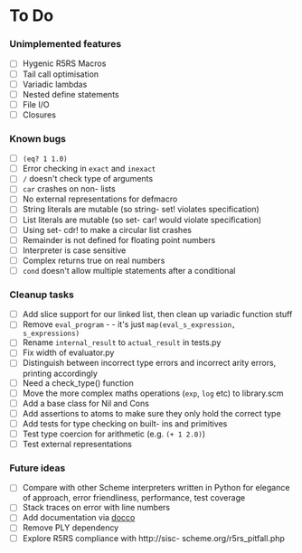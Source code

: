# To Do

### Unimplemented features

- [ ] Hygenic R5RS Macros
- [ ] Tail call optimisation
- [ ] Variadic lambdas
- [ ] Nested define statements
- [ ] File I/O
- [ ] Closures

### Known bugs

- [ ] `(eq? 1 1.0)`
- [ ] Error checking in `exact` and `inexact`
- [ ] `/` doesn't check type of arguments
- [ ] `car` crashes on non- lists
- [ ] No external representations for defmacro
- [ ] String literals are mutable (so string- set! violates specification)
- [ ] List literals are mutable (so set- car! would violate specification)
- [ ] Using set- cdr! to make a circular list crashes
- [ ] Remainder is not defined for floating point numbers
- [ ] Interpreter is case sensitive
- [ ] Complex returns true on real numbers
- [ ] `cond` doesn't allow multiple statements after a conditional

### Cleanup tasks

- [ ] Add slice support for our linked list, then clean up variadic
  function stuff
- [ ] Remove `eval_program` - -  it's just  `map(eval_s_expression, s_expressions)`
- [ ] Rename `internal_result` to `actual_result` in tests.py
- [ ] Fix width of evaluator.py
- [ ] Distinguish between incorrect type errors and incorrect arity  errors, printing accordingly
- [ ] Need a check_type() function
- [ ] Move the more complex maths operations (`exp`, `log` etc) to library.scm
- [ ] Add a base class for Nil and Cons
- [ ] Add assertions to atoms to make sure they only hold the correct type
- [ ] Add tests for type checking on built- ins and primitives
- [ ] Test type coercion for arithmetic (e.g. `(+ 1 2.0)`)
- [ ] Test external representations

### Future ideas

- [ ] Compare with other Scheme interpreters written in Python for
  elegance of approach, error friendliness, performance, test coverage
- [ ] Stack traces on error with line numbers
- [ ] Add documentation via [docco](https://github.com/jashkenas/docco)
- [ ] Remove PLY dependency
- [ ] Explore R5RS compliance with http://sisc- scheme.org/r5rs_pitfall.php
